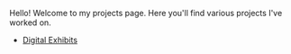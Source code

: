 Hello! Welcome to my projects page. Here you'll find various projects I've worked on.

* [Digital Exhibits](digital-exhibits.md)

